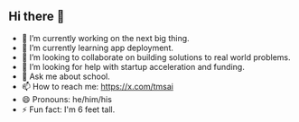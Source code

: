## Hi there 👋

- 🔭 I’m currently working on the next big thing.
- 🌱 I’m currently learning app deployment.
- 👯 I’m looking to collaborate on building solutions to real world problems.
- 🤔 I’m looking for help with startup acceleration and funding.
- 💬 Ask me about school.
- 📫 How to reach me: https://x.com/tmsai
- 😄 Pronouns: he/him/his
- ⚡ Fun fact: I'm 6 feet tall.
